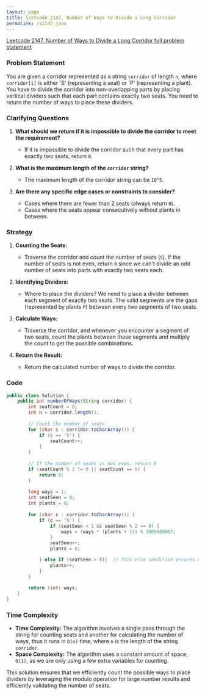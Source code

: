 ```yaml
---
layout: page
title: leetcode 2147. Number of Ways to Divide a Long Corridor
permalink: /s2147-java
---
```

[Leetcode 2147. Number of Ways to Divide a Long Corridor full problem statement](https://algoadvance.github.io/algoadvance/l2147)
### Problem Statement

You are given a corridor represented as a string `corridor` of length `n`, where `corridor[i]` is either 'S' (representing a seat) or 'P' (representing a plant). You have to divide the corridor into non-overlapping parts by placing vertical dividers such that each part contains exactly two seats. You need to return the number of ways to place these dividers.

### Clarifying Questions

1. **What should we return if it is impossible to divide the corridor to meet the requirement?**
   - If it is impossible to divide the corridor such that every part has exactly two seats, return `0`.

2. **What is the maximum length of the `corridor` string?**
   - The maximum length of the corridor string can be `10^5`.

3. **Are there any specific edge cases or constraints to consider?**
   - Cases where there are fewer than 2 seats (always return `0`).
   - Cases where the seats appear consecutively without plants in between.

### Strategy

1. **Counting the Seats:**
   - Traverse the corridor and count the number of seats (`S`). If the number of seats is not even, return `0` since we can't divide an odd number of seats into parts with exactly two seats each.

2. **Identifying Dividers:**
   - Where to place the dividers? We need to place a divider between each segment of exactly two seats. The valid segments are the gaps (represented by plants `P`) between every two segments of two seats.

3. **Calculate Ways:**
   - Traverse the corridor, and whenever you encounter a segment of two seats, count the plants between these segments and multiply the count to get the possible combinations.

4. **Return the Result:**
   - Return the calculated number of ways to divide the corridor.

### Code

```java
public class Solution {
    public int numberOfWays(String corridor) {
        int seatCount = 0;
        int n = corridor.length();
        
        // Count the number of seats
        for (char c : corridor.toCharArray()) {
            if (c == 'S') {
                seatCount++;
            }
        }
        
        // If the number of seats is not even, return 0
        if (seatCount % 2 != 0 || seatCount == 0) {
            return 0;
        }
        
        long ways = 1;
        int seatSeen = 0;
        int plants = 0;
        
        for (char c : corridor.toCharArray()) {
            if (c == 'S') {
                if (seatSeen > 1 && seatSeen % 2 == 0) {
                    ways = (ways * (plants + 1)) % 1000000007;
                }
                seatSeen++;
                plants = 0;

            } else if (seatSeen > 0){  // This else condition ensures we only count plants after the first seat encountered
                plants++;
            }
        }
        
        return (int) ways;
    }
}
```

### Time Complexity

- **Time Complexity:** The algorithm involves a single pass through the string for counting seats and another for calculating the number of ways, thus it runs in `O(n)` time, where `n` is the length of the string `corridor`.
- **Space Complexity:** The algorithm uses a constant amount of space, `O(1)`, as we are only using a few extra variables for counting.

This solution ensures that we efficiently count the possible ways to place dividers by leveraging the modulo operation for large number results and efficiently validating the number of seats.